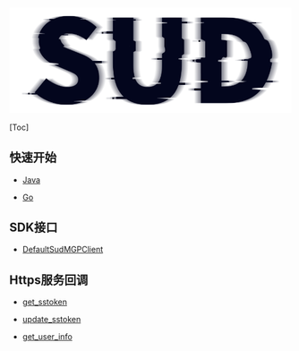 #

![SUD](../Resource/logo.png)

[Toc]

## 快速开始

- [Java](./StartUp-Java.md)

- [Go](./StartUp-Go.md)

## SDK接口

- [DefaultSudMGPClient](./API/DefaultSudMGPClient.md)

## Https服务回调

- [get_sstoken](./HttpsCallback/get_sstoken.md)

- [update_sstoken](./HttpsCallback/update_sstoken.md)

- [get_user_info](./HttpsCallback/get_user_info.md)
